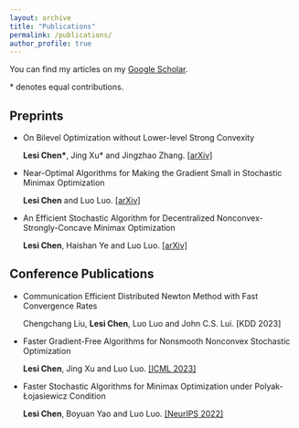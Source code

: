 ```yaml
---
layout: archive
title: "Publications"
permalink: /publications/
author_profile: true
---
```


You can find my articles on my [Google Scholar](https://scholar.google.com/citations?user=ynGzhugAAAAJ&hl=en&oi=ao). 

 \* denotes equal contributions.

## Preprints 

* On Bilevel Optimization without Lower-level Strong Convexity

  **Lesi Chen\***, Jing Xu\* and Jingzhao Zhang. [[arXiv]](https://arxiv.org/abs/2301.00712)

  
* Near-Optimal Algorithms for Making the Gradient Small in Stochastic Minimax Optimization
 
  **Lesi Chen** and Luo Luo. [[arXiv]](https://arxiv.org/abs/2208.05925) 
  
* An Efficient Stochastic Algorithm for Decentralized Nonconvex-Strongly-Concave Minimax Optimization 
 
  **Lesi Chen**, Haishan Ye and Luo Luo. [[arXiv]](https://arxiv.org/pdf/2212.02387.pdf) 
  


## Conference Publications

* Communication Efficient Distributed Newton Method with Fast Convergence Rates
  
  Chengchang Liu, **Lesi Chen**, Luo Luo and John C.S. Lui. [KDD 2023]

  
* Faster Gradient-Free Algorithms for Nonsmooth Nonconvex Stochastic Optimization
 
  **Lesi Chen**, Jing Xu and Luo Luo. [[ICML 2023]](https://arxiv.org/pdf/2301.06428.pdf)
  

* Faster Stochastic Algorithms for Minimax Optimization under Polyak-Łojasiewicz Condition

  **Lesi Chen**, Boyuan Yao and Luo Luo. [[NeurIPS 2022]](https://openreview.net/pdf?id=JSha3zfdmSo) 
  
  
